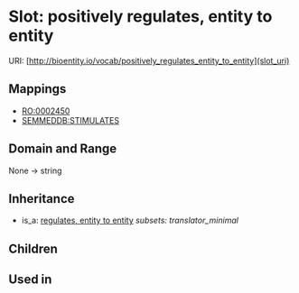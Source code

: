 # Slot: positively regulates, entity to entity




URI: [http://bioentity.io/vocab/positively_regulates_entity_to_entity](slot_uri)
## Mappings

 * [RO:0002450](http://purl.obolibrary.org/obo/RO_0002450)
 * [SEMMEDDB:STIMULATES](http://purl.obolibrary.org/obo/SEMMEDDB_STIMULATES)
## Domain and Range

None -> string
## Inheritance

 *  is_a: [regulates, entity to entity](regulates_entity_to_entity.md) *subsets: translator_minimal*
## Children

## Used in

